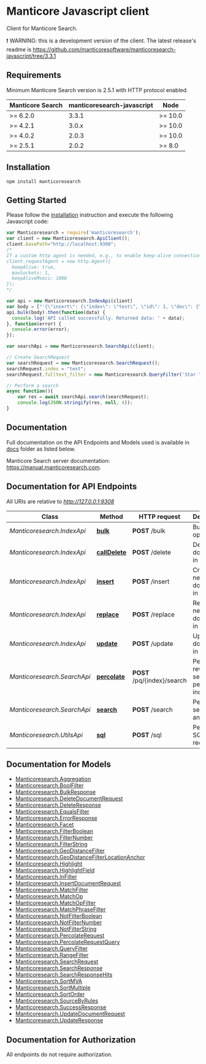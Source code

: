 # Manticore Javascript client

Сlient for Manticore Search.


❗ WARNING: this is a development version of the client. The latest release's readme is https://github.com/manticoresoftware/manticoresearch-javascript/tree/3.3.1

## Requirements

Minimum Manticore Search version is 2.5.1 with HTTP protocol enabled.

| Manticore Search  | manticoresearch-javascript   |     Node      |
| ----------------- | ---------------------------- | ------------- |
| >= 6.2.0          | 3.3.1                        | >= 10.0       |
| >= 4.2.1          | 3.0.x                        | >= 10.0       |
| >= 4.0.2          | 2.0.3                        | >= 10.0       |
| >= 2.5.1          | 2.0.2                        | >= 8.0        |


## Installation

```shell
npm install manticoresearch 
```

## Getting Started

Please follow the [installation](#installation) instruction and execute the following Javascript code:


```javascript
var Manticoresearch = require('manticoresearch');
var client = new Manticoresearch.ApiClient();
client.basePath="http://localhost:9308";
/*
If a custom http agent is needed, e.g., to enable keep-alive connections, the 'requestAgent' option can be set to override 'superagent' agent instance used by default:
client.requestAgent = new http.Agent({
  keepAlive: true,
  maxSockets: 1,
  keepAliveMsecs: 1000
});
*/

var api = new Manticoresearch.IndexApi(client)
var body = ["'{\"insert\": {\"index\": \"test\", \"id\": 1, \"doc\": {\"title\": \"Title 1\"}}},\\n{\"insert\": {\"index\": \"test\", \"id\": 2, \"doc\": {\"title\": \"Title 2\"}}}'"]; // {String} 
api.bulk(body).then(function(data) {
  console.log('API called successfully. Returned data: ' + data);
}, function(error) {
  console.error(error);
});

var searchApi = new Manticoresearch.SearchApi(client);

// Create SearchRequest
var searchRequest = new Manticoresearch.SearchRequest();
searchRequest.index = "test";
searchRequest.fulltext_filter = new Manticoresearch.QueryFilter('Star Trek 2');

// Perform a search
async function(){
    var res = await searchApi.search(searchRequest);
    console.log(JSON.stringify(res, null, 4));
}


```

## Documentation

Full documentation on the API Endpoints and Models used is available in  [docs](https://github.com/manticoresoftware/manticoresearch-javascript/tree/3.3.1/docs) folder as listed below.

Manticore Search server documentation: https://manual.manticoresearch.com.

## Documentation for API Endpoints

All URIs are relative to *http://127.0.0.1:9308*

Class | Method | HTTP request | Description
------------ | ------------- | ------------- | -------------
*Manticoresearch.IndexApi* | [**bulk**](docs/IndexApi.md#bulk) | **POST** /bulk | Bulk index operations
*Manticoresearch.IndexApi* | [**callDelete**](docs/IndexApi.md#callDelete) | **POST** /delete | Delete a document in an index
*Manticoresearch.IndexApi* | [**insert**](docs/IndexApi.md#insert) | **POST** /insert | Create a new document in an index
*Manticoresearch.IndexApi* | [**replace**](docs/IndexApi.md#replace) | **POST** /replace | Replace new document in an index
*Manticoresearch.IndexApi* | [**update**](docs/IndexApi.md#update) | **POST** /update | Update a document in an index
*Manticoresearch.SearchApi* | [**percolate**](docs/SearchApi.md#percolate) | **POST** /pq/{index}/search | Perform reverse search on a percolate index
*Manticoresearch.SearchApi* | [**search**](docs/SearchApi.md#search) | **POST** /search | Performs a search on an index
*Manticoresearch.UtilsApi* | [**sql**](docs/UtilsApi.md#sql) | **POST** /sql | Perform SQL requests


## Documentation for Models

 - [Manticoresearch.Aggregation](docs/Aggregation.md)
 - [Manticoresearch.BoolFilter](docs/BoolFilter.md)
 - [Manticoresearch.BulkResponse](docs/BulkResponse.md)
 - [Manticoresearch.DeleteDocumentRequest](docs/DeleteDocumentRequest.md)
 - [Manticoresearch.DeleteResponse](docs/DeleteResponse.md)
 - [Manticoresearch.EqualsFilter](docs/EqualsFilter.md)
 - [Manticoresearch.ErrorResponse](docs/ErrorResponse.md)
 - [Manticoresearch.Facet](docs/Facet.md)
 - [Manticoresearch.FilterBoolean](docs/FilterBoolean.md)
 - [Manticoresearch.FilterNumber](docs/FilterNumber.md)
 - [Manticoresearch.FilterString](docs/FilterString.md)
 - [Manticoresearch.GeoDistanceFilter](docs/GeoDistanceFilter.md)
 - [Manticoresearch.GeoDistanceFilterLocationAnchor](docs/GeoDistanceFilterLocationAnchor.md)
 - [Manticoresearch.Highlight](docs/Highlight.md)
 - [Manticoresearch.HighlightField](docs/HighlightField.md)
 - [Manticoresearch.InFilter](docs/InFilter.md)
 - [Manticoresearch.InsertDocumentRequest](docs/InsertDocumentRequest.md)
 - [Manticoresearch.MatchFilter](docs/MatchFilter.md)
 - [Manticoresearch.MatchOp](docs/MatchOp.md)
 - [Manticoresearch.MatchOpFilter](docs/MatchOpFilter.md)
 - [Manticoresearch.MatchPhraseFilter](docs/MatchPhraseFilter.md)
 - [Manticoresearch.NotFilterBoolean](docs/NotFilterBoolean.md)
 - [Manticoresearch.NotFilterNumber](docs/NotFilterNumber.md)
 - [Manticoresearch.NotFilterString](docs/NotFilterString.md)
 - [Manticoresearch.PercolateRequest](docs/PercolateRequest.md)
 - [Manticoresearch.PercolateRequestQuery](docs/PercolateRequestQuery.md)
 - [Manticoresearch.QueryFilter](docs/QueryFilter.md)
 - [Manticoresearch.RangeFilter](docs/RangeFilter.md)
 - [Manticoresearch.SearchRequest](docs/SearchRequest.md)
 - [Manticoresearch.SearchResponse](docs/SearchResponse.md)
 - [Manticoresearch.SearchResponseHits](docs/SearchResponseHits.md)
 - [Manticoresearch.SortMVA](docs/SortMVA.md)
 - [Manticoresearch.SortMultiple](docs/SortMultiple.md)
 - [Manticoresearch.SortOrder](docs/SortOrder.md)
 - [Manticoresearch.SourceByRules](docs/SourceByRules.md)
 - [Manticoresearch.SuccessResponse](docs/SuccessResponse.md)
 - [Manticoresearch.UpdateDocumentRequest](docs/UpdateDocumentRequest.md)
 - [Manticoresearch.UpdateResponse](docs/UpdateResponse.md)


## Documentation for Authorization

All endpoints do not require authorization.
